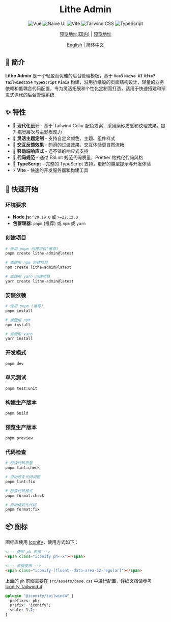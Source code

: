 <div align="center">

# Lithe Admin

![Vue](https://img.shields.io/badge/Vue-3.5.18-42B883?style=for-the-badge&logo=vue.js)
![Naive UI](https://img.shields.io/badge/Naive_UI-2.42.0-75B93F?style=for-the-badge&logo=naiveui)
![Vite](https://img.shields.io/badge/Vite-7.0.11-646cff?style=for-the-badge&logo=vite)
![Tailwind CSS](https://img.shields.io/badge/Tailwind_CSS-4.1.11-4ABAFB?style=for-the-badge&logo=tailwindcss)
![TypeScript](https://img.shields.io/badge/TypeScript-5.8.0-4377C1?style=for-the-badge&logo=typescript)

[预览地址(国内)](https://lithe-admin.havenovelgod.com) | [预览地址](https://lithe-admin.vercel.app)

[English](https://github.com/tenianon/lithe-admin/blob/main/README.en_US.md) | 简体中文

</div>

## 📃 简介

**Lithe Admin** 是一个轻盈而优雅的后台管理模板，基于 **`Vue3`** **`Naive UI`** **`Vite7`** **`TailwindCSS4`** **`TypeScript`** **`Pinia`** 构建，沿用折纸般的页面结构设计，轻量的业务依赖和低耦合代码配置，专为灵活拓展和个性化定制而打造，适用于快速搭建和渐进式迭代的后台管理系统

## ✨ 特性

- 🎨 **现代化设计** - 基于 Tailwind Color 配色方案，采用磨砂质感和纹理效果，​​提升视觉层次与主题表现力
- 🧩 **灵活主题定制** - 支持自定义颜色、主题、组件样式
- 🧭 **交互反馈效果** - 韵滑的过渡效果，交互体验更自然流畅
- 📱 **移动端响应式** - 还不错的响应式支持
- 📝 **代码规范** - 通过 ESLint 规范代码质量，Prettier 格式化代码风格
- 🎯 **TypeScript** - 完整的 TypeScript 支持，更好的类型提示与开发体验
- ⚡ **Vite** - 快速的开发服务器和构建工具

## 🚀 快速开始

### 环境要求

- **Node.js**: `^20.19.0` 或 `>=22.12.0`
- **包管理器**: `pnpm` (推荐) 或 `npm` 或 `yarn`

### 创建项目

```bash
# 使用 pnpm 创建项目(推荐)
pnpm create lithe-admin@latest

# 或使用 npm 创建项目
npm create lithe-admin@latest

# 或使用 yarn 创建项目
yarn create lithe-admin@latest
```

### 安装依赖

```bash
# 使用 pnpm (推荐)
pnpm install

# 或使用 npm
npm install

# 或使用 yarn
yarn install
```

### 开发模式

```bash
pnpm dev
```

### 单元测试

```bash
pnpm test:unit
```

### 构建生产版本

```bash
pnpm build
```

### 预览生产版本

```bash
pnpm preview
```

### 代码检查

```bash
# 检查代码质量
pnpm lint:check

# 自动修复代码问题
pnpm lint:fix

# 检查代码格式
pnpm format:check

# 自动格式化代码
pnpm format:fix
```

## 📦 图标

图标库使用 [Iconify](https://iconify.design)，使用方式如下：

```html
<!-- 使用 ph 前缀 -->
<span class="iconify ph--x"></span>

<!-- 直接使用 -->
<span class="iconify-[fluent--data-area-32-regular]"></span>
```

上面的 `ph` 前缀需要在 `src/assets/base.css` 中进行配置，详细文档请参考 [Iconify Tailwind 4](https://iconify.design/docs/usage/css/tailwind/tailwind4)

```css
@plugin "@iconify/tailwind4" {
  prefixes: ph;
  prefix: 'iconify';
  scale: 1.2;
}
```
